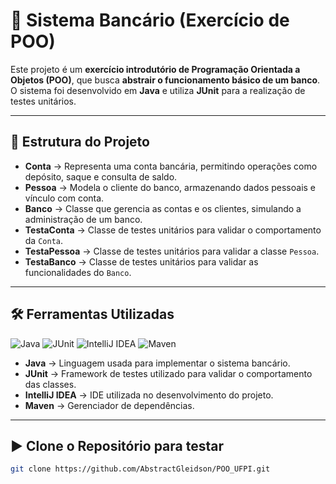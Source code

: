 # 🏦 Sistema Bancário (Exercício de POO)

Este projeto é um **exercício introdutório de Programação Orientada a Objetos (POO)**, que busca **abstrair o funcionamento básico de um banco**.  
O sistema foi desenvolvido em **Java** e utiliza **JUnit** para a realização de testes unitários.  

---

## 📂 Estrutura do Projeto

- **Conta** → Representa uma conta bancária, permitindo operações como depósito, saque e consulta de saldo.  
- **Pessoa** → Modela o cliente do banco, armazenando dados pessoais e vínculo com conta.  
- **Banco** → Classe que gerencia as contas e os clientes, simulando a administração de um banco.  
- **TestaConta** → Classe de testes unitários para validar o comportamento da `Conta`.  
- **TestaPessoa** → Classe de testes unitários para validar a classe `Pessoa`.  
- **TestaBanco** → Classe de testes unitários para validar as funcionalidades do `Banco`.  

---

## 🛠 Ferramentas Utilizadas

![Java](https://img.shields.io/badge/Java-ED8B00?style=for-the-badge)
![JUnit](https://img.shields.io/badge/JUnit-25A162?style=for-the-badge)
![IntelliJ IDEA](https://img.shields.io/badge/IntelliJ_IDEA-000000?style=for-the-badge)
![Maven](https://img.shields.io/badge/Maven-C71A36?style=for-the-badge)

- **Java** → Linguagem usada para implementar o sistema bancário.  
- **JUnit** → Framework de testes utilizado para validar o comportamento das classes.  
- **IntelliJ IDEA** → IDE utilizada no desenvolvimento do projeto.  
- **Maven** → Gerenciador de dependências.  

---

## ▶️ Clone o Repositório para testar
   ```bash
   git clone https://github.com/AbstractGleidson/POO_UFPI.git
